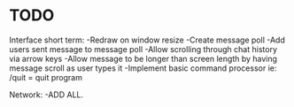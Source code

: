 TODO
====

Interface short term:
-Redraw on window resize
-Create message poll
-Add users sent message to message poll
-Allow scrolling through chat history via arrow keys
-Allow message to be longer than screen length by having message scroll as user types it
-Implement basic command processor ie: /quit = quit program

Network:
-ADD ALL.
